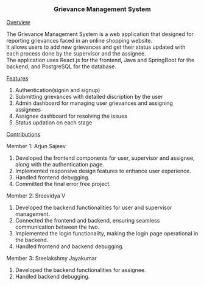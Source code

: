 <h3 style="text-align:center;">Grievance Management System</h3>

<u>Overview</u>

The Grievance Management System is a web application that designed for reporting grievances faced in an online shopping website.  
It allows users to add new grievances and get their status updated with each process done by the supervisor and the assignee.  
The application uses React.js for the frontend, Java and SpringBoot for the backend, and PostgreSQL for the database.
  

<u>Features</u>

1. Authentication(signin and signup)
2. Submitting grievances with detailed discription by the user
3. Admin dashboard for managing user grievances and assigning assignees
4. Assignee dashboard for resolving the issues
5. Status updation on each stage

<u>Contributions</u>

Member 1: Arjun Sajeev  
1. Developed the frontend components for user, supervisor and assignee, along with the authentication page.
2. Implemented responsive design features to enhance user experience.
3. Handled frontend debugging.  
4. Committed the final error free project.

Member 2: Sreevidya V  
1. Developed the backend functionalities for user and supervisor management.
2. Connected the frontend and backend, ensuring seamless communication between the two.
3. Implemented the login functionality, making the login page operational in the backend.
4. Handled frontend and backend debugging.

Member 3: Sreelakshmy Jayakumar  
1. Developed the backend functionalities for assignee.
2. Handled backend debugging.


   

